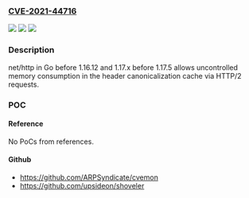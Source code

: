 ### [CVE-2021-44716](https://cve.mitre.org/cgi-bin/cvename.cgi?name=CVE-2021-44716)
![](https://img.shields.io/static/v1?label=Product&message=n%2Fa&color=blue)
![](https://img.shields.io/static/v1?label=Version&message=n%2Fa&color=blue)
![](https://img.shields.io/static/v1?label=Vulnerability&message=n%2Fa&color=brighgreen)

### Description

net/http in Go before 1.16.12 and 1.17.x before 1.17.5 allows uncontrolled memory consumption in the header canonicalization cache via HTTP/2 requests.

### POC

#### Reference
No PoCs from references.

#### Github
- https://github.com/ARPSyndicate/cvemon
- https://github.com/upsideon/shoveler

